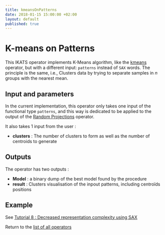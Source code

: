 ```yaml
---
title: kmeansOnPatterns
date: 2018-01-15 15:00:00 +02:00
layout: default
published: true
---
```

# K-means on Patterns

This IKATS operator implements K-Means algorithm, like the [kmeans](/doc/operators/kmeans.html) operator, but with a different input: `patterns` instead of `SAX` words. The principle is the same, i.e., Clusters data by trying to separate samples in *n* groups with the nearest mean.


## Input and parameters

In the current implementation, this operator only takes one input of the functional type `patterns`, and this way is dedicated to be applied to the output of the [Random Projections](/doc/operators/randomProjections.html) operator.

It also takes 1 input from the user :

- **clusters** : The number of clusters to form as well as the number of centroids to generate


## Outputs

The operator has two outputs :

 - **Model** : a binary dump of the best model found by the procedure
 - **result** : Clusters visualisation of the inpout patterns, including centroïds positions

## Example
See [Tutorial 8 : Decreased representation complexity using SAX](/doc/tutorials/tuto_sax.html)

<!--
## Warning

For the moment the visualisation tool is not completely implemented for this operator : only clusters are visualised, but the olinks and tooltips does not work. The developement is in progress.
-->

Return to the [list of all operators](/operators.html)
